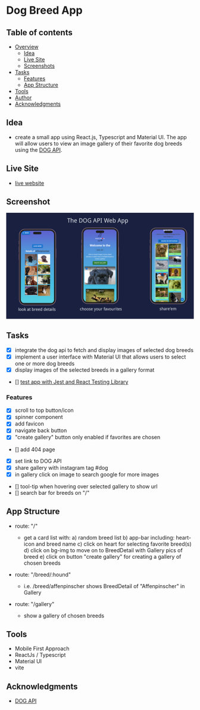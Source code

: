 # Dog Breed App

## Table of contents

- [Overview](#overview)
  - [Idea](#idea)
  - [Live Site](#live-site)
  - [Screenshots](#screenshot)
- [Tasks](#tasks)
  - [Features](#features)
  - [App Structure](#app-structure)
- [Tools](#tools)
- [Author](#author)
- [Acknowledgments](#acknowledgments)

## Idea
- create a small app using React.js, Typescript and Material UI. The app will allow users to view an image gallery of their favorite dog breeds using the [DOG API](https://dog.ceo/dog-api/). 

## Live Site
- [live website](https://main--dog-gallery-api.netlify.app/)

## Screenshot
![](./public/app_screenshot.png)

## Tasks
- [x] integrate the dog api to fetch and display images of selected dog breeds
- [x] implement a user interface with Material UI that allows users to select one or more dog breeds
- [x] display images of the selected breeds in a gallery format
- [] [test app with Jest and React Testing Library ](https://www.freecodecamp.org/news/how-to-test-react-applications/)

### Features
- [x] scroll to top button/icon
- [x] spinner component
- [x] add favicon
- [x] navigate back button
- [x] "create gallery" button only enabled if favorites are chosen 
- []  add 404 page
- [x] set link to DOG API
- [x] share gallery with instagram tag #dog
- [x] in gallery click on image to search google for more images
- []  tool-tip when hovering over selected gallery to show url
- []  search bar for breeds on "/"

## App Structure
- route: "/"
    - get a card list with: 
        a) random breed list
        b) app-bar including: heart-icon and breed name
        c) click on heart for selecting favorite breed(s)
        d) click on bg-img to move on to BreedDetail with Gallery pics of breed
        e) click on button "create gallery" for creating a gallery of chosen breeds

- route: "/breed/:hound"
    - i.e. /breed/affenpinscher
    shows BreedDetail of "Affenpinscher" in Gallery

- route: "/gallery"
    - show a gallery of chosen breeds

## Tools
- Mobile First Approach
- ReactJs / Typescript
- Material UI
- vite

## Acknowledgments
- [DOG API](https://dog.ceo/dog-api/about)
